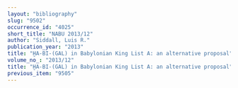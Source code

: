 ```yaml
---
layout: "bibliography"
slug: "9502"
occurrence_id: "4025"
short_title: "NABU 2013/12"
author: "Siddall, Luis R."
publication_year: "2013"
title: "ḪA-BI-(GAL) in Babylonian King List A: an alternative proposal"
volume_no_: "2013/12"
title: "ḪA-BI-(GAL) in Babylonian King List A: an alternative proposal"
previous_item: "9505"
---
```

